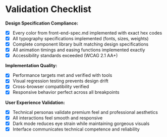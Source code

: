 # Validation Checklist

**Design Specification Compliance:**

- [x] Every color from front-end-spec.md implemented with exact hex codes
- [x] All typography specifications implemented (fonts, sizes, weights)
- [x] Complete component library built matching design specifications
- [x] All animation timings and easing functions implemented exactly
- [x] Accessibility standards exceeded (WCAG 2.1 AA+)

**Implementation Quality:**

- [x] Performance targets met and verified with tools
- [x] Visual regression testing prevents design drift
- [x] Cross-browser compatibility verified
- [x] Responsive behavior perfect across all breakpoints

**User Experience Validation:**

- [x] Technical personas validate premium feel and professional aesthetics
- [x] All interactions feel smooth and responsive
- [x] Dark mode reduces eye strain while maintaining gorgeous visuals
- [x] Interface communicates technical competence and reliability
